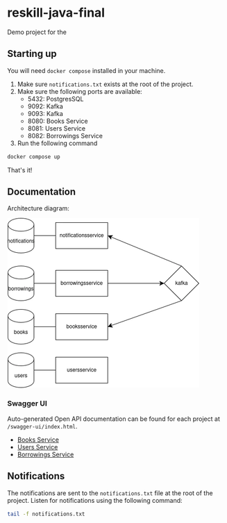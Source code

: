# reskill-java-final

Demo project for the

## Starting up

You will need `docker compose` installed in your machine. 

1. Make sure `notifications.txt` exists at the root of the project.
2. Make sure the following ports are available:
    - 5432: PostgresSQL
    - 9092: Kafka
    - 9093: Kafka
    - 8080: Books Service
    - 8081: Users Service
    - 8082: Borrowings Service
3. Run the following command

```bash
docker compose up
```

That's it!

## Documentation

Architecture diagram:

![Architecture](diagram.webp)

### Swagger UI

Auto-generated Open API documentation can be found for each project at `/swagger-ui/index.html`.

- [Books Service](http://localhost:8080/swagger-ui/index.html)
- [Users Service](http://localhost:8081/swagger-ui/index.html)
- [Borrowings Service](http://localhost:8082/swagger-ui/index.html)

## Notifications

The notifications are sent to the `notifications.txt` file at the root of the project.
Listen for notifications using the following command:

```bash
tail -f notifications.txt
```

